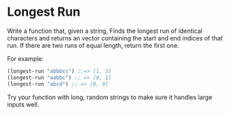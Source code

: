 # Longest Run

 Write a function that, given a string, Finds the longest run of identical characters and returns an vector containing the start and end indices of that run. If there are two runs of equal length, return the first one.

  For example:
```clojure
(longest-run "abbbcc") ;;=> [1, 3]
(longest-run "aabbc") ;; => [0, 1]
(longest-run "abcd") ;; => [0, 0]
```
 Try your function with long, random strings to make sure it handles large inputs well.

